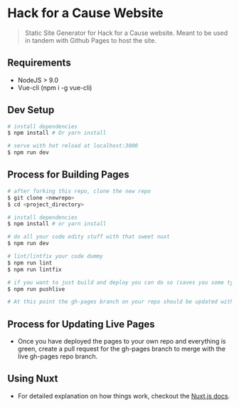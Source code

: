 # Hack for a Cause Website

> Static Site Generator for Hack for a Cause website. Meant to be used in tandem with Github Pages to host the site.

## Requirements
* NodeJS > 9.0
* Vue-cli (npm i -g vue-cli)

## Dev Setup

``` bash
# install dependencies
$ npm install # Or yarn install

# serve with hot reload at localhost:3000
$ npm run dev
```

## Process for Building Pages

``` bash
# after forking this repo, clone the new repo
$ git clone <newrepo>
$ cd <project_directory>

# install dependencies
$ npm install # or yarn install

# do all your code edity stuff with that sweet nuxt
$ npm run dev

# lint/lintfix your code dummy
$ npm run lint
$ npm run lintfix

# if you want to just build and deploy you can do so (saves you some typing)
$ npm run pushlive

# At this point the gh-pages branch on your repo should be updated with the newly generated pages.
```

## Process for Updating Live Pages
* Once you have deployed the pages to your own repo and everything is green, create a pull request for the gh-pages branch to merge with the live gh-pages repo branch.

## Using Nuxt
* For detailed explanation on how things work, checkout the [Nuxt.js docs](https://github.com/nuxt/nuxt.js).

